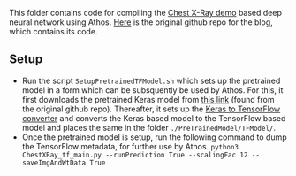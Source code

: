 This folder contains code for compiling the [Chest X-Ray demo](https://blogs.technet.microsoft.com/machinelearning/2018/03/07/using-microsoft-ai-to-build-a-lung-disease-prediction-model-using-chest-x-ray-images/) based deep neural network using Athos. [Here](https://github.com/Azure/AzureChestXRay) is the original github repo for the blog, which contains its code.

## Setup
- Run the script `SetupPretrainedTFModel.sh` which sets up the pretrained model in a form which can be subsquently be used by Athos. For this, it first downloads the pretrained Keras model from [this link](https://chestxray.blob.core.windows.net/chestxraytutorial/tutorial_xray/chexray_14_weights_712split_epoch_054_val_loss_191.2588.hdf5) (found from the original github repo). Thereafter, it sets up the [Keras to TensorFlow converter](https://github.com/amir-abdi/keras_to_tensorflow) and converts the Keras based model to the TensorFlow based model and places the same in the folder `./PreTrainedModel/TFModel/`.
- Once the pretrained model is setup, run the following command to dump the TensorFlow metadata, for further use by Athos.
`python3 ChestXRay_tf_main.py --runPrediction True --scalingFac 12 --saveImgAndWtData True`
